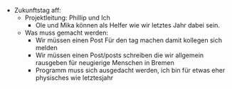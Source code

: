 - Zukunftstag aff:
	- Projektleitung: Phillip und Ich
		- Ole und Mika können als Helfer wie wir letztes Jahr dabei sein.
	- Was muss gemacht werden:
		- Wir müssen einen Post Für den tag machen damit kollegen sich melden
		- Wir müssen einen Post/posts schreiben die wir allgemein rausgeben für neugierige Menschen in Bremen
		- Programm muss sich ausgedacht werden, ich bin für etwas eher physisches wie letztesjahr